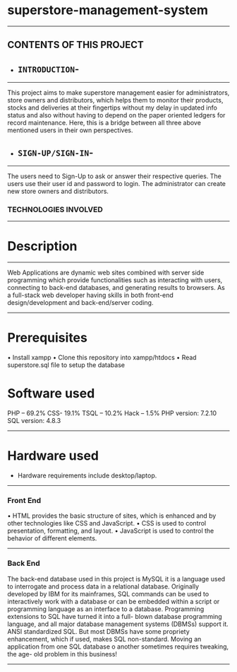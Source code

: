 # superstore-management-system
***
CONTENTS OF THIS PROJECT
---------------------

 * ## `INTRODUCTION`-
------------
This project aims to make superstore management easier for administrators, store owners and distributors, which helps them to monitor their products, stocks and deliveries at their fingertips without my delay in updated info status and also without having to depend on the paper oriented ledgers for record maintenance.
Here, this is a bridge between all three above mentioned users in their own perspectives.  


 * ## `SIGN-UP/SIGN-IN`-
------------
The users need to Sign-Up to ask or answer their respective queries. 
The users use their user id and password to login. 
The administrator can create new store owners and distributors.


### TECHNOLOGIES INVOLVED
---------------------

# Description
***
Web Applications are dynamic web sites combined with server side programming which provide functionalities such as interacting with users, connecting to back-end databases, and generating results to browsers. As a full-stack web developer having skills in both front-end design/development and back-end/server coding. 
***

# Prerequisites
• Install xampp
• Clone this repository into xampp/htdocs
• Read superstore.sql file to setup the database

# Software used
PHP – 69.2%
CSS- 19.1%
TSQL – 10.2%
Hack – 1.5%
PHP version: 7.2.10
SQL version: 4.8.3
***

# Hardware used
- Hardware requirements include desktop/laptop.
***

### Front End
• HTML provides the basic structure of sites, which is enhanced and by other technologies like
CSS and JavaScript.
• CSS is used to control presentation, formatting, and layout.
• JavaScript is used to control the behavior of different elements.
***

### Back End
The back-end database used in this project is MySQL it is a language used to interrogate and
process data in a relational database.
Originally developed by IBM for its mainframes, SQL commands can be used to interactively
work with a database or can be embedded within a script or programming language as an
interface to a database.
Programming extensions to SQL have turned it into a full- blown database programming
language, and all major database management systems (DBMSs) support it.
ANSI standardized SQL. But most DBMSs have some propriety enhancement, which if used,
makes SQL non-standard.
Moving an application from one SQL database o another sometimes requires tweaking, the age-
old problem in this business!

***
